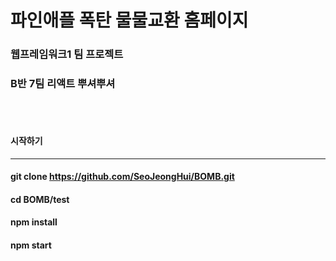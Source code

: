 # 파인애플 폭탄 물물교환 홈페이지

### 웹프레임워크1 팀 프로젝트

### B반 7팀 리액트 뿌셔뿌셔

<br/>
<br/>

#### 시작하기

---

#### git clone https://github.com/SeoJeongHui/BOMB.git

#### cd BOMB/test

#### npm install

#### npm start

